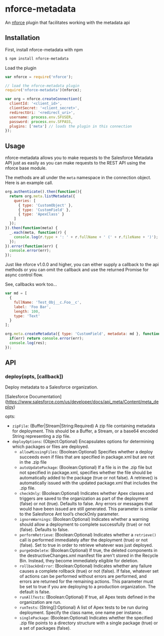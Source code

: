 nforce-metadata
===============

An [nforce](https://github.com/kevinohara80/nforce) plugin that facilitates working with the metadata api

## Installation

First, install nforce-metadata with npm

```bash
$ npm install nforce-metadata
```

Load the plugin

```js
var nforce = require('nforce');

// load the nforce-metadata plugin
require('nforce-metadata')(nforce);

var org = nforce.createConnection({
  clientId: '<client_id>',
  clientSecret: '<client_secret>',
  redirectUri: '<redirect_uri>',
  username: process.env.SFUSER,
  password: process.env.SFPASS,
  plugins: ['meta'] // loads the plugin in this connection
});
```

## Usage

nforce-metadata allows you to make requests to the Salesforce 
Metadata API just as easily as you can make requests to the
REST API using the nforce base module.

The methods are all under the `meta` namespace in the 
connection object. Here is an example call.

```js
org.authenticate().then(function(){
  return org.meta.listMetadata({
    queries: [
      { type: 'CustomObject' },
      { type: 'CustomField' },
      { type: 'ApexClass' }
    ]
  });
}).then(function(meta) {
  _.each(meta, function(r) {
    console.log(r.type + ': ' + r.fullName + ' (' + r.fileName + ')');
  });
}).error(function(err) {
  console.error(err);
});
```

Just like nforce v1.0.0 and higher, you can either supply a
callback to the api methods or you can omit the callback
and use the returned Promise for async control flow.

See, callbacks work too...

```js
var md = [
  { 
    fullName: 'Test_Obj__c.Foo__c',
    label: 'Foo Bar',
    length: 100,
    type: 'Text'
  }
];

org.meta.createMetadata({ type: 'CustomField', metadata: md }, function(err, res) {
  if(err) return console.error(err);
  console.log(res);
});
```

## API

### deploy(opts, [callback])

Deploy metadata to a Salesforce organization. 

[Salesforce Documentation]
(https://www.salesforce.com/us/developer/docs/api_meta/Content/meta_deploy)

opts: 

* `zipFile`: (Buffer|Stream|String:Required) A zip file containing metadata for deployment.
This should be a Buffer, a Stream, or a base64 encoded String representing a zip file.
* `deployOptions`: (Object:Optional) Encapsulates options for determining which packages 
or files are deployed.
  * `allowMissingFiles`: (Boolean:Optional) Specifies whether a deploy succeeds even if 
files that are specified in package.xml but are not in the .zip file 
  * `autoUpdatePackage`: (Boolean:Optional) If a file is in the .zip file but not specified 
in package.xml, specifies whether the file should be automatically added to the package 
(true or not false). A retrieve() is automatically issued with the updated package.xml 
that includes the .zip file.
  * `checkOnly`: (Boolean:Optional) Indicates whether Apex classes and triggers are 
saved to the organization as part of the deployment (false) or not (true). Defaults 
to false. Any errors or messages that would have been issued are still generated. 
This parameter is similar to the Salesforce Ant tool’s checkOnly parameter.
  * `ignoreWarnings`: (Boolean:Optional) Indicates whether a warning should allow 
a deployment to complete successfully (true) or not (false). Defaults to false.
  * `performRetrieve`: (Boolean:Optional) Indicates whether a `retrieve()` call is 
performed immediately after the deployment (true) or not (false). Set to true in 
order to retrieve whatever was just deployed.
  * `purgeOnDelete`: (Boolean:Optional) If true, the deleted components in the 
destructiveChanges.xml manifest file aren't stored in the Recycle Bin. Instead, 
they become immediately eligible for deletion.
  * `rollbackOnError`: (Boolean:Optional) Indicates whether any failure causes a 
complete rollback (true) or not (false). If false, whatever set of actions can be performed 
without errors are performed, and errors are returned for the remaining actions. This 
parameter must be set to true if you are deploying to a production organization. 
The default is false.
  * `runAllTests`: (Boolean:Optional) If true, all Apex tests defined in the organization 
are run.
  * `runTests`: (String[]:Optional) A list of Apex tests to be run during deployment. 
Specify the class name, one name per instance.
  * `singlePackage`: (Boolean:Optional) Indicates whether the specified .zip file points 
to a directory structure with a single package (true) or a set of packages (false).



